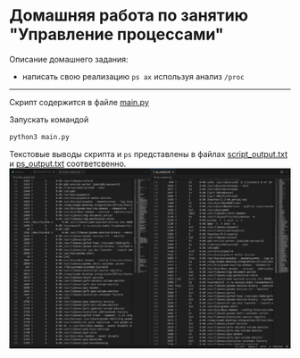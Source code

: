 # Домашняя работа по занятию "Управление процессами"
Описание домашнего задания:
- написать свою реализацию `ps ax` используя анализ `/proc`

---

Скрипт содержится в файле [main.py](./main.py)

Запускать командой 
```bash
python3 main.py
```
Текстовые выводы скрипта и `ps` представлены в файлах [script_output.txt](./script_output.txt) и [ps_output.txt](./ps_output.txt) соответсвенно.
![1](./1.png)